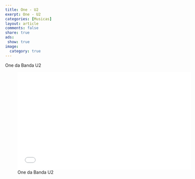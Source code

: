 ```yaml
---
title: One - U2
exerpt: One - U2
categories: [Musicas]
layout: article
comments: false
share: true
ads: 
 show: true
image:
  category: true
---
```


One da Banda U2

<figure>
<iframe width="560" height="315" src="//www.youtube.com/embed/1VuuSnzO_t0" frameborder="0" allowfullscreen></iframe>
<figcaption>One da Banda U2</figcaption>
</figure>